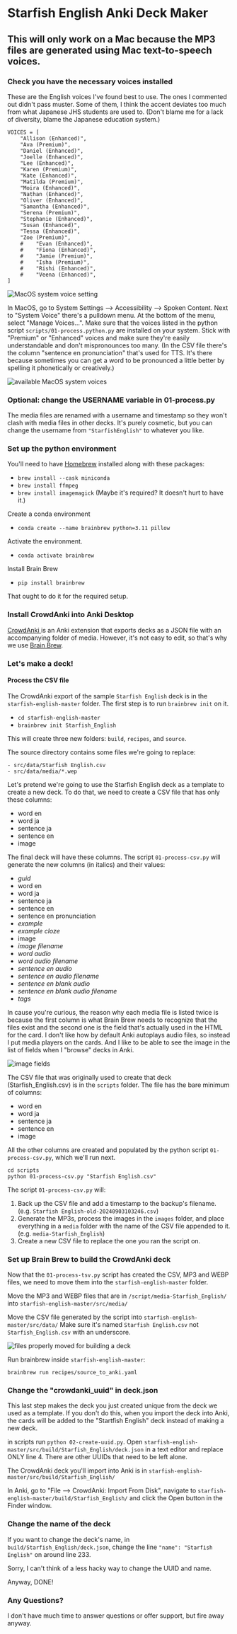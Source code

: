 # Starfish English Anki Deck Maker

## This will only work on a Mac because the MP3 files are generated using Mac text-to-speech voices.

### Check you have the necessary voices installed

These are the English voices I've found best to use. The ones I commented out didn't pass muster. Some of them, I think the accent deviates too much from what Japanese JHS students are used to. (Don't blame me for a lack of diversity, blame the Japanese education system.)

```
VOICES = [
    "Allison (Enhanced)",
    "Ava (Premium)",
    "Daniel (Enhanced)",
    "Joelle (Enhanced)",
    "Lee (Enhanced)",
    "Karen (Premium)",
    "Kate (Enhanced)",
    "Matilda (Premium)",
    "Moira (Enhanced)",
    "Nathan (Enhanced)",
    "Oliver (Enhanced)",
    "Samantha (Enhanced)",
    "Serena (Premium)",
    "Stephanie (Enhanced)",
    "Susan (Enhanced)",
    "Tessa (Enhanced)",
    "Zoe (Premium)",
    #    "Evan (Enhanced)",
    #    "Fiona (Enhanced)",
    #    "Jamie (Premium)",
    #    "Isha (Premium)",
    #    "Rishi (Enhanced)",
    #    "Veena (Enhanced)",
]
```

![MacOS system voice setting](README-images/brainbrew_system-settings-system-voice-pulldown.jpg)

In MacOS, go to System Settings --> Accessibility --> Spoken Content. Next to "System Voice" there's a pulldown menu. At the bottom of the menu, select "Manage Voices...". Make sure that the voices listed in the python script `scripts/01-process.python.py` are installed on your system. Stick with "Premium" or "Enhanced" voices and make sure they're easily understandable and don't mispronounces too many. (In the CSV file there's the column "sentence en pronunciation" that's used for TTS. It's there because sometimes you can get a word to be pronounced a little better by spelling it phonetically or creatively.)

![available MacOS system voices](README-images/brainbrew_installed-system-voices.jpg)

### Optional: change the USERNAME variable in 01-process.py

The media files are renamed with a username and timestamp so they won't clash with media files in other decks. It's purely cosmetic, but you can change the username from `"StarfishEnglish"` to whatever you like.

### Set up the python environment

You'll need to have [Homebrew](https://brew.sh/) installed along with these packages:
- `brew install --cask miniconda`
- `brew install ffmpeg`
- `brew install imagemagick` (Maybe it's required? It doesn't hurt to have it.)

Create a conda environment

- `conda create --name brainbrew python=3.11 pillow`

Activate the environment.

- `conda activate brainbrew`

Install Brain Brew

- `pip install brainbrew`

That ought to do it for the required setup.

### Install CrowdAnki into Anki Desktop

[CrowdAnki ](https://ankiweb.net/shared/info/1788670778)is an Anki extension that exports decks as a JSON file with an accompanying folder of media. However, it's not easy to edit, so that's why we use [Brain Brew](https://github.com/ohare93/brain-brew).

### Let's make a deck!

#### Process the CSV file

The CrowdAnki export of the sample `Starfish English` deck is in the `starfish-english-master` folder. The first step is to run `brainbrew init` on it.

- `cd starfish-english-master`
- `brainbrew init Starfish_English`

This will create three new folders: `build`, `recipes`, and `source`.

The source directory contains some files we're going to replace:

```
- src/data/Starfish English.csv
- src/data/media/*.wep
```

Let's pretend we're going to use the Starfish English deck as a template to create a new deck. To do that, we need to create a CSV file that has only these columns:

- word en
- word ja
- sentence ja
- sentence en
- image

The final deck will have these columns. The script `01-process-csv.py` will generate the new columns (in italics) and their values:

- *guid*
- word en
- word ja
- sentence ja
- sentence en
- sentence en pronunciation
- *example*
- *example cloze*
- image
- *image filename*
- *word audio*
- *word audio filename*
- *sentence en audio*
- *sentence en audio filename*
- *sentence en blank audio*
- *sentence en blank audio filename*
- *tags*

In cause you're curious, the reason why each media file is listed twice is because the first column is what Brain Brew needs to recognize that the files exist and the second one is the field that's actually used in the HTML for the card. I don't like how by default Anki autoplays audio files, so instead I put media players on the cards. And I like to be able to see the image in the list of fields when I "browse" decks in Anki.

![image fields](README-images/brainbrew_image-fields.jpg)

The CSV file that was originally used to create that deck (Starfish_English.csv) is in the `scripts` folder. The file has the bare minimum of columns:
- word en
- word ja
- sentence ja
- sentence en
- image

All the other columns are created and populated by the python script `01-process-csv.py`, which we'll run next.

```
cd scripts
python 01-process-csv.py "Starfish English.csv"
```

The script `01-process-csv.py` will:
1.  Back up the CSV file and add a timestamp to the backup's filename. (e.g. `Starfish English-old-20240903103246.csv`)
2. Generate the MP3s, process the images in the `images` folder, and place everything in a `media` folder with the name of the CSV file appended to it. (e.g. `media-Starfish_English`)
3. Create a new CSV file to replace the one you ran the script on.

### Set up Brain Brew to build the CrowdAnki deck

Now that the `01-process-tsv.py` script has created the CSV, MP3 and WEBP files, we need to move them into the `starfish-english-master` folder.

Move the MP3 and WEBP files that are in `/script/media-Starfish_English/` into `starfish-english-master/src/media/`

Move the CSV file generated by the script into `starfish-english-master/src/data/` Make sure it's named `Starfish English.csv` not `Starfish_English.csv` with an underscore.

![files properly moved for building a deck](README-images/brainbrew_ready-to-build.jpg)

Run brainbrew inside `starfish-english-master`:

`brainbrew run recipes/source_to_anki.yaml`

### Change the "crowdanki_uuid" in deck.json

This last step makes the deck you just created unique from the deck we used as a template. If you don't do this, when you import the deck into Anki, the cards will be added to the "Startfish English" deck instead of making a new deck.

in scripts run `python 02-create-uuid.py`. Open `starfish-english-master/src/build/Starfish_English/deck.json` in a text editor and replace ONLY line 4. There are other UUIDs that need to be left alone.

The CrowdAnki deck you'll import into Anki is in `starfish-english-master/src/build/Starfish_English/`

In Anki, go to "File --> CrowdAnki: Import From Disk", navigate to `starfish-english-master/build/Starfish_English/` and click the Open button in the Finder window.

### Change the name of the deck

If you want to change the deck's name, in `build/Starfish_English/deck.json`, change the line `"name": "Starfish English"`  on around line 233.

Sorry, I can't think of a less hacky way to change the UUID and name.

Anyway, DONE!

### Any Questions?

I don't have much time to answer questions or offer support, but fire away anyway.